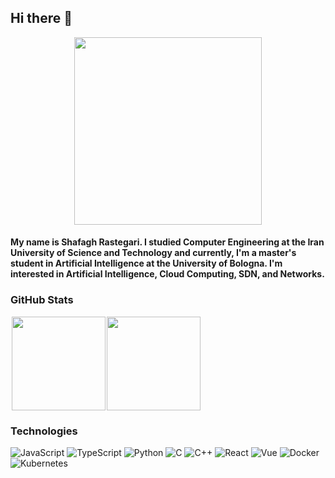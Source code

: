 ## Hi there :wave:

<div align="center">
  <img src="https://media3.giphy.com/media/v1.Y2lkPTc5MGI3NjExMHI0czF0MzBqaW1wdzMyZ3Jmb2Zka2l0d2tmY2UxOHJsMW5zZzMwNCZlcD12MV9pbnRlcm5hbF9naWZfYnlfaWQmY3Q9Zw/khlXYRtMXge7ePfEeB/giphy.gif" width="300"/>
</div>

#### My name is Shafagh Rastegari. I studied Computer Engineering at the Iran University of Science and Technology and currently, I'm a master's student in Artificial Intelligence at the University of Bologna. I'm interested in Artificial Intelligence, Cloud Computing, SDN, and Networks.

### GitHub Stats

<img hspace="2" height="150px" src="https://github-readme-stats.vercel.app/api?username=ShafaghRastegari&line_height=21&theme=gotham&border_color=2aa789&show_icons=true&include_all_commits=true&count_private=false"/><img height="150px" src="https://github-readme-stats.vercel.app/api/top-langs/?username=ShafaghRastegari&langs_count=6&theme=gotham&border_color=2aa789&hide=TeX&layout=compact&count_private=false"/>


### Technologies

![JavaScript](https://img.shields.io/badge/-JavaScript-000?&logo=JavaScript)
![TypeScript](https://img.shields.io/badge/-TypeScript-000?&logo=TypeScript)
![Python](https://img.shields.io/badge/-Python-000?&logo=Python)
![C](https://img.shields.io/badge/-C-000?&logo=C)
![C++](https://img.shields.io/badge/-C++-000?&logo=c%2b%2b&logoColor=00599C)
![React](https://img.shields.io/badge/-React-000?&logo=React)
![Vue](https://img.shields.io/badge/-Vue-000?&logo=Vue.js)
![Docker](https://img.shields.io/badge/-Docker-black?style=flat-square&logo=docker)
![Kubernetes](https://img.shields.io/badge/-Kubernetes-black?style=flat-square&logo=Kubernetes)
